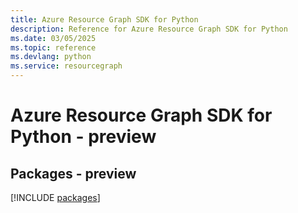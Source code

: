 ```yaml
---
title: Azure Resource Graph SDK for Python
description: Reference for Azure Resource Graph SDK for Python
ms.date: 03/05/2025
ms.topic: reference
ms.devlang: python
ms.service: resourcegraph
---
```

# Azure Resource Graph SDK for Python - preview
## Packages - preview
[!INCLUDE [packages](resource-graph-index.md)]